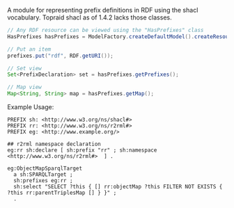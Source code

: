 A module for representing prefix definitions in RDF using the shacl vocabulary.
Topraid shacl as of 1.4.2 lacks those classes.

```java
// Any RDF resource can be viewed using the "HasPrefixes" class
HasPrefixes hasPrefixes = ModelFactory.createDefaultModel().createResource().as(HasPrefixes.class);

// Put an item
prefixes.put("rdf", RDF.getURI());

// Set view
Set<PrefixDeclaration> set = hasPrefixes.getPrefixes();

// Map view
Map<String, String> map = hasPrefixes.getMap();
```

Example Usage:

```turtle
PREFIX sh: <http://www.w3.org/ns/shacl#>
PREFIX rr: <http://www.w3.org/ns/r2rml#>
PREFIX eg: <http://www.example.org/>

## r2rml namespace declaration
eg:rr sh:declare [ sh:prefix "rr" ; sh:namespace <http://www.w3.org/ns/r2rml#>  ] .

eg:ObjectMapSparqlTarget
  a sh:SPARQLTarget ;
  sh:prefixes eg:rr ;
  sh:select "SELECT ?this { [] rr:objectMap ?this FILTER NOT EXISTS { ?this rr:parentTriplesMap [] } }" ;
  .
```
  
